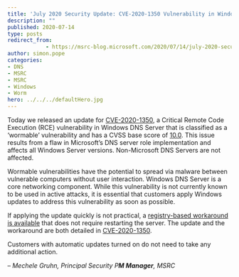 ```yaml
---
title: 'July 2020 Security Update: CVE-2020-1350 Vulnerability in Windows Domain Name System (DNS) Server'
description: ""
published: 2020-07-14
type: posts
redirect_from:
            - https://msrc-blog.microsoft.com/2020/07/14/july-2020-security-update-cve-2020-1350-vulnerability-in-windows-domain-name-system-dns-server/
author: simon.pope
categories:
- DNS
- MSRC
- MSRC
- Windows
- Worm
hero: ../../../defaultHero.jpg
---
```

<!-- wp:paragraph -->

Today we released an update for [CVE-2020-1350](https://portal.msrc.microsoft.com/en-US/security-guidance/advisory/CVE-2020-1350), a Critical Remote Code Execution (RCE) vulnerability in Windows DNS Server that is classified as a ‘wormable’ vulnerability and has a CVSS base score of [10.0](<https://nvd.nist.gov/vuln-metrics/cvss/v3-calculator?calculator&version=3&vector=(CVSS:3.0/AV:N/AC:L/PR:N/UI:N/S:C/C:H/I:H/A:H/E:P/RL:O/RC:C)>). This issue results from a flaw in Microsoft’s DNS server role implementation and affects all Windows Server versions. Non-Microsoft DNS Servers are not affected.

<!-- /wp:paragraph -->

<!-- wp:paragraph -->

Wormable vulnerabilities have the potential to spread via malware between vulnerable computers without user interaction. Windows DNS Server is a core networking component. While this vulnerability is not currently known to be used in active attacks, it is essential that customers apply Windows updates to address this vulnerability as soon as possible.

<!-- /wp:paragraph -->

<!-- wp:paragraph -->

If applying the update quickly is not practical, a [registry-based workaround is available](https://support.microsoft.com/en-us/help/4569509) that does not require restarting the server. The update and the workaround are both detailed in [CVE-2020-1350](https://portal.msrc.microsoft.com/en-US/security-guidance/advisory/CVE-2020-1350).

<!-- /wp:paragraph -->

<!-- wp:paragraph -->

Customers with automatic updates turned on do not need to take any additional action.

<!-- /wp:paragraph -->

<!-- wp:paragraph -->

_– Mechele Gruhn, Principal Security P**M Manager**, MSRC_

<!-- /wp:paragraph -->
